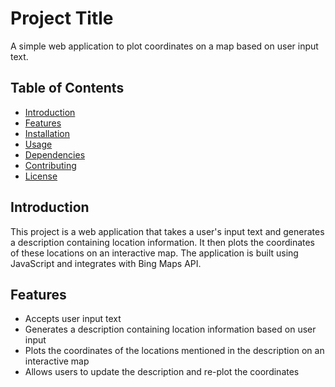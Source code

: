 # Project Title

A simple web application to plot coordinates on a map based on user input text.

## Table of Contents
- [Introduction](#introduction)
- [Features](#features)
- [Installation](#installation)
- [Usage](#usage)
- [Dependencies](#dependencies)
- [Contributing](#contributing)
- [License](#license)

## Introduction
This project is a web application that takes a user's input text and generates a description containing location information. It then plots the coordinates of these locations on an interactive map. The application is built using JavaScript and integrates with Bing Maps API.

## Features
- Accepts user input text
- Generates a description containing location information based on user input
- Plots the coordinates of the locations mentioned in the description on an interactive map
- Allows users to update the description and re-plot the coordinates
